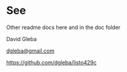 # See

Other readme docs here and in the doc folder

David Gleba

dgleba@gmail.com

https://github.com/dgleba/listo429c

